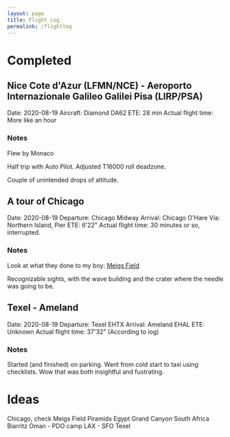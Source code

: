 ```yaml
---
layout: page
title: Flight Log
permalink: /flightlog
---
```


# Completed

## Nice Cote d'Azur (LFMN/NCE) - Aeroporto Internazionale Galileo Galilei Pisa (LIRP/PSA)

Date: 2020-08-19
Aircraft: Diamond DA62
ETE: 28 min
Actual flight time: More like an hour

### Notes
Flew by Monaco

Half trip with Auto Pilot. Adjusted T16000 roll deadzone.

Couple of unintended drops of altitude.

## A tour of Chicago

Date: 2020-08-19
Departure: Chicago Midway
Arrival: Chicago O'Hare
Via: Northern Island, Pier
ETE: 6'22"
Actual flight time: 30 minutes or so, interrupted.

### Notes

Look at what they done to my boy: [Meigs Field](https://en.wikipedia.org/wiki/Meigs_Field)

Recognizable sights, with the wave building and the crater where the needle was
going to be.

## Texel - Ameland

Date: 2020-08-19
Departure: Texel EHTX
Arrival: Ameland EHAL
ETE: Unknown
Actual flight time: 37'32"  (According to log)

### Notes

Started (and finished) on parking. Went from cold start to taxi using
checklists. Wow that was both insightful and fustrating.


# Ideas

Chicago, check Meigs Field
Piramids Egypt
Grand Canyon
South Africa
Biarritz
Oman - PDO camp
LAX - SFO
Texel
